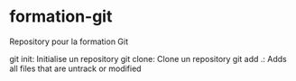 # formation-git
Repository pour la formation Git

git init: Initialise un repository
git clone: Clone un repository
git add .: Adds all files that are untrack or modified